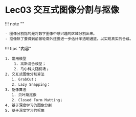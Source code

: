 # Lec03 交互式图像分割与抠像

!!! note ""

    - 图像分割指的是将数字图像中感兴趣的区域分割出来。
    - 抠像除了要得到前景轮廓外还要进一步估计半透明通道，以实现真实的合成。

!!! tips "内容"

    1. 常用模型
        1. 高斯混合模型；
        2. 马尔科夫随机场；
    2. 交互式图像分割算法
       1. GrabCut；
       2. Lazy Snapping；
    3. 抠像算法
       1. 贝叶斯抠像
       2. Closed Form Matting；
    4. 基于深度学习的图像分割
    5. 基于深度学习的抠像

